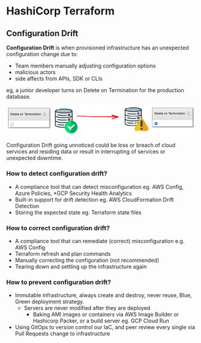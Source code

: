 # HashiCorp Terraform

## Configuration Drift

**Configuration Drift** is when provisioned infrastructure has an unexpected configuration change due to:
- Team members manually adjusting configuration options
- malicious actors
- side affects from APIs, SDK or CLIs

eg, a junior developer turns on Delete on Termination for the production database.

![TerraformEx6](../Images/terraform6.png)

Configuration Drift going unnoticed could be loss or breach of cloud services and residing data or result in interrupting of services or unexpected downtime.

### How to detect configuration drift?
- A compliance tool that can detect misconfiguration eg. AWS Config, Azure Policies, *GCP Security Health Analytics
- Built-in support for drift detection eg. AWS CloudFormation Drift Detection
- Storing the expected state eg. Terraform state files

### How to correct configuration drift?
- A compliance tool that can remediate (correct) misconfiguration e.g. AWS Config
- Terraform refresh and plan commands
- Manually correcting the configuration (not recommended)
- Tearing down and settling up the infrastructure again

### How to prevent configuration drift?
- Immutable infrastructure, always create and destroy, never reuse, Blue, Green deployment strategy.
    - Servers are never modified after they are deployed
        - Baking AMI images or containers via AWS Image Builder or Hashicorp Packer, or a build server eg. GCP Cloud Run
- Using GitOps to version control our IaC, and peer review every single via Pull Requests change to infrastructure
